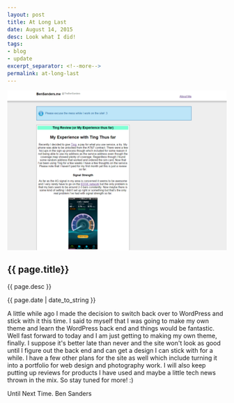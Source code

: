 ```yaml
---
layout: post
title: At Long Last
date: August 14, 2015
desc: Look what I did!
tags:
- blog
- update
excerpt_separator: <!--more-->
permalink: at-long-last
---
```

<img class="featured-image" src="/images/at-long-last-image.png">
<h2 class="post-h2">{{ page.title}}</h2>
<p class="post-sub-desc"><span>{{ page.desc }}</span></p>
<p class="post-date"><span>{{ page.date | date_to_string }}</span></p>
<!--more-->
<p class="single-post">
A little while ago I made the decision to switch back over to WordPress and stick with it this time. I said to myself that I was going to make my own theme and learn the WordPress back end and things would be fantastic. Well fast forward to today and I am just getting to making my own theme, finally. I suppose it's better late than never and the site won't look as good until I figure out the back end and can get a design I can stick with for a while. I have a few other plans for the site as well which include turning it into a portfolio for web design and photography work. I will also keep putting up reviews for products I have used and maybe a little tech news thrown in the mix. So stay tuned for more! :)
</p>
<p class="single-post">
Until Next Time.
Ben Sanders
</p>
